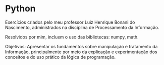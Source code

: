 # Python

Exercícios criados pelo meu professor Luiz Henrique Bonani do Nascimento,
administrados na disciplina de Processamento da Informação.

Resolvidos por mim, incluem o uso das bibliotecas: numpy, math.

Objetivos: Apresentar os fundamentos sobre manipulação e tratamento da Informação, principalmente por meio da
explicação e experimentação dos conceitos e do uso prático da lógica de programação.
